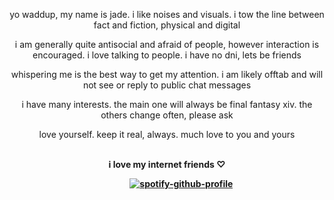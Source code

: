 <p align="center">yo waddup, my name is jade. i like noises and visuals. i tow the line between fact and fiction, physical and digital
<p align="center">i am generally quite antisocial and afraid of people, however interaction is encouraged. i love talking to people. i have no dni, lets be friends
<p align="center">whispering me is the best way to get my attention. i am likely offtab and will not see or reply to public chat messages
<p align="center">i have many interests. the main one will always be final fantasy xiv. the others change often, please ask
<p align="center">love yourself. keep it real, always. much love to you and yours
<br><br><b>
<p align="center">i love my internet friends ♡

‎  ‎ ‎ ‎ ‎ ‎ ‎ ‎ ‎ ‎ ‎ ‎ ‎ ‎ ‎ ‎ ‎ ‎ ‎ ‎ ‎‎ ‎ ‎ ‎ ‎ ‎ ‎ ‎ ‎ ‎ ‎ ‎ ‎ ‎ ‎ ‎ ‎ ‎ ‎ ‎ ‎ ‎ ‎ ‎‎‎ ‎ ‎ ‎ ‎  ‎ ‎ ‎ ‎ ‎  ‎ ‎ ‎ ‎ ‎‎ ‎[![spotify-github-profile](https://spotify-github-profile.kittinanx.com/api/view?uid=31fhaprxb7dybhtpxzmmrkvzioaa&cover_image=true&theme=natemoo-re&show_offline=false&background_color=000000&interchange=true&bar_color=a9f000&bar_color_cover=false)](https://spotify-github-profile.kittinanx.com/api/view?uid=31fhaprxb7dybhtpxzmmrkvzioaa&redirect=true)
